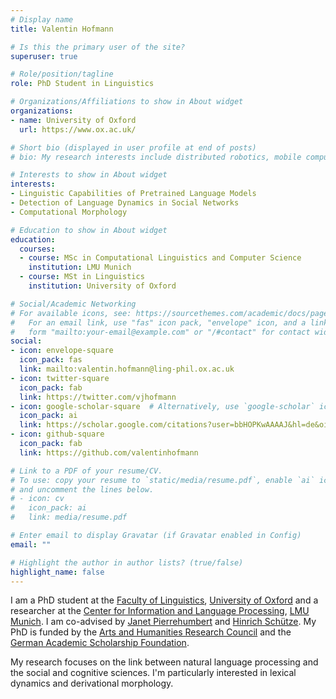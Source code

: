 ```yaml
---
# Display name
title: Valentin Hofmann

# Is this the primary user of the site?
superuser: true

# Role/position/tagline
role: PhD Student in Linguistics

# Organizations/Affiliations to show in About widget
organizations:
- name: University of Oxford
  url: https://www.ox.ac.uk/

# Short bio (displayed in user profile at end of posts)
# bio: My research interests include distributed robotics, mobile computing and programmable matter.

# Interests to show in About widget
interests:
- Linguistic Capabilities of Pretrained Language Models
- Detection of Language Dynamics in Social Networks
- Computational Morphology

# Education to show in About widget
education:
  courses:
  - course: MSc in Computational Linguistics and Computer Science
    institution: LMU Munich
  - course: MSt in Linguistics
    institution: University of Oxford

# Social/Academic Networking
# For available icons, see: https://sourcethemes.com/academic/docs/page-builder/#icons
#   For an email link, use "fas" icon pack, "envelope" icon, and a link in the
#   form "mailto:your-email@example.com" or "/#contact" for contact widget.
social:
- icon: envelope-square
  icon_pack: fas
  link: mailto:valentin.hofmann@ling-phil.ox.ac.uk
- icon: twitter-square
  icon_pack: fab
  link: https://twitter.com/vjhofmann
- icon: google-scholar-square  # Alternatively, use `google-scholar` icon from `ai` icon pack
  icon_pack: ai
  link: https://scholar.google.com/citations?user=bbHOPKwAAAAJ&hl=de&oi=ao
- icon: github-square
  icon_pack: fab
  link: https://github.com/valentinhofmann

# Link to a PDF of your resume/CV.
# To use: copy your resume to `static/media/resume.pdf`, enable `ai` icons in `params.toml`, 
# and uncomment the lines below.
# - icon: cv
#   icon_pack: ai
#   link: media/resume.pdf

# Enter email to display Gravatar (if Gravatar enabled in Config)
email: ""

# Highlight the author in author lists? (true/false)
highlight_name: false
---
```

I am a PhD student at the [Faculty of Linguistics](https://www.ling-phil.ox.ac.uk/), [University of Oxford](https://www.ox.ac.uk/) and 
a researcher at the [Center for Information and Language Processing](https://www.cis.uni-muenchen.de/), 
[LMU Munich](https://www.en.uni-muenchen.de/). I am co-advised by [Janet Pierrehumbert](https://eng.ox.ac.uk/people/janet-pierrehumbert/) and 
[Hinrich Schütze](https://www.cis.uni-muenchen.de/personen/professoren/schuetze/index.html). My PhD is funded by the 
[Arts and Humanities Research Council](https://ahrc.ukri.org/) 
and the [German Academic Scholarship Foundation](https://www.studienstiftung.de/en/).

My research focuses on the link between natural language processing and the social and cognitive sciences.
I'm particularly interested in lexical dynamics and derivational morphology.

<!--- {{< icon name="download" pack="fas" >}} Download my {{< staticref "media/demo_resume.pdf" "newtab" >}}resumé{{< /staticref >}}. --->
